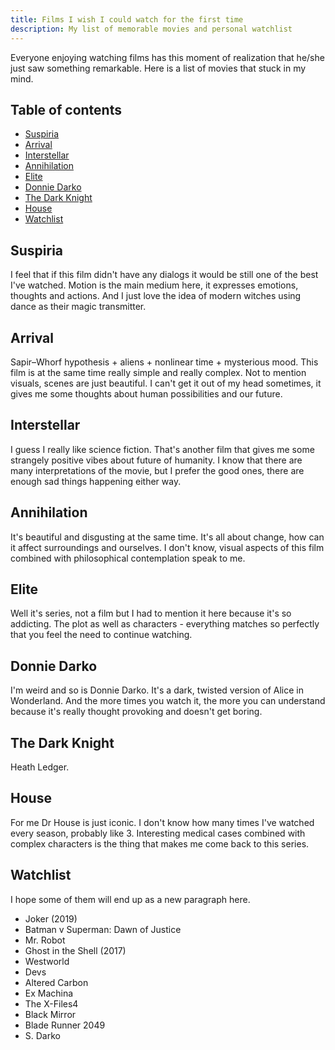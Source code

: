 ```yaml
---
title: Films I wish I could watch for the first time
description: My list of memorable movies and personal watchlist
---
```


Everyone enjoying watching films has this moment of realization that he/she just saw something remarkable. Here is a list of movies that stuck in my mind.

## Table of contents

- [Suspiria](#suspiria)
- [Arrival](#arrival)
- [Interstellar](#interstellar)
- [Annihilation](#annihilation)
- [Elite](#elite)
- [Donnie Darko](#donnie-darko)
- [The Dark Knight](#the-dark-knight)
- [House](#house)
- [Watchlist](#watchlist)

## Suspiria

<content-image image="films-i-wish-i-could-watch-for-the-first-time_suspiria.jpg"></content-image>

I feel that if this film didn't have any dialogs it would be still one of the best I've watched. Motion is the main medium here, it expresses emotions, thoughts and actions. And I just love the idea of modern witches using dance as their magic transmitter.

## Arrival

<content-image image="films-i-wish-i-could-watch-for-the-first-time_arrival.jpg"></content-image>

Sapir–Whorf hypothesis + aliens + nonlinear time + mysterious mood. This film is at the same time really simple and really complex. Not to mention visuals, scenes are just beautiful. I can't get it out of my head sometimes, it gives me some thoughts about human possibilities and our future.

## Interstellar

<content-image image="films-i-wish-i-could-watch-for-the-first-time_interstellar.jpg"></content-image>

I guess I really like science fiction. That's another film that gives me some strangely positive vibes about future of humanity. I know that there are many interpretations of the movie, but I prefer the good ones, there are enough sad things happening either way.

## Annihilation

<content-image image="films-i-wish-i-could-watch-for-the-first-time_annihilation.png"></content-image>

It's beautiful and disgusting at the same time. It's all about change, how can it affect surroundings and ourselves. I don't know, visual aspects of this film combined with philosophical contemplation speak to me.

## Elite

<content-image image="films-i-wish-i-could-watch-for-the-first-time_elite.jpg"></content-image>

Well it's series, not a film but I had to mention it here because it's so addicting. The plot as well as characters - everything matches so perfectly that you feel the need to continue watching.

## Donnie Darko

<content-image image="films-i-wish-i-could-watch-for-the-first-time_donnie_darko.webp"></content-image>

I'm weird and so is Donnie Darko. It's a dark, twisted version of Alice in Wonderland. And the more times you watch it, the more you can understand because it's really thought provoking and doesn't get boring.

## The Dark Knight

<content-image image="films-i-wish-i-could-watch-for-the-first-time_the_dark_knight.jpg"></content-image>

Heath Ledger.

## House

<content-image image="films-i-wish-i-could-watch-for-the-first-time_house.jpg"></content-image>

For me Dr House is just iconic. I don't know how many times I've watched every season, probably like 3. Interesting medical cases combined with complex characters is the thing that makes me come back to this series.

## Watchlist

I hope some of them will end up as a new paragraph here.

- Joker (2019)
- Batman v Superman: Dawn of Justice
- Mr. Robot
- Ghost in the Shell (2017)
- Westworld
- Devs
- Altered Carbon
- Ex Machina
- The X-Files4
- Black Mirror
- Blade Runner 2049
- S. Darko
